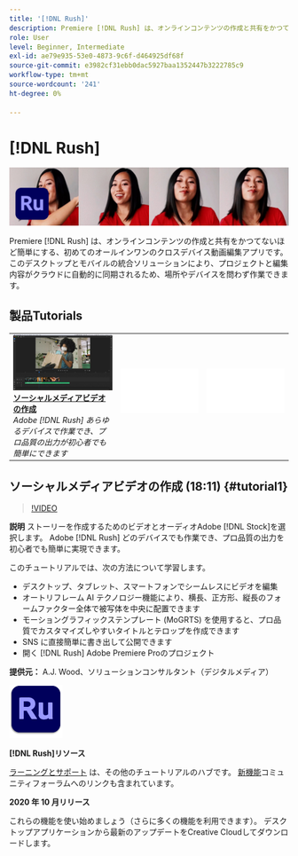 ```yaml
---
title: '[!DNL Rush]'
description: Premiere [!DNL Rush] は、オンラインコンテンツの作成と共有をかつてないほど簡単にする、初めてのオールインワンのクロスデバイス動画編集アプリです
role: User
level: Beginner, Intermediate
exl-id: ae79e935-53e0-4873-9c6f-d464925df68f
source-git-commit: e3982cf31ebb0dac5927baa1352447b3222785c9
workflow-type: tm+mt
source-wordcount: '241'
ht-degree: 0%

---
```


# [!DNL Rush]

![チュートリアルヒーロー画像](../assets/Rush.jpg)

Premiere [!DNL Rush] は、オンラインコンテンツの作成と共有をかつてないほど簡単にする、初めてのオールインワンのクロスデバイス動画編集アプリです。 このデスクトップとモバイルの統合ソリューションにより、プロジェクトと編集内容がクラウドに自動的に同期されるため、場所やデバイスを問わず作業できます。

## 製品Tutorials

<table style="table-layout:fixed">
<tr>
 <td>
   <a href="rush.md#tutorial1">
      <img alt="ソーシャルメディアビデオの作成" src="../assets/rush_socialMediaAd_wood_thumbnail.jpg" />
   </a>
    <div>
   <a href="rush.md#tutorial1"><strong>ソーシャルメディアビデオの作成</strong></a>
    </div>
    <em>Adobe [!DNL Rush] あらゆるデバイスで作業でき、プロ品質の出力が初心者でも簡単にできます</em>
    <br>
  </td>
  <td>
    <img alt="スペーサー" src="../assets/Whitespacer.png" />
    <div>
    <br>
  </td>
  <td>
    <img alt="スペーサー" src="../assets/Whitespacer.png" />
    <div>
    <br>
  </td>
</tr>
</table>

## ソーシャルメディアビデオの作成 (18:11) {#tutorial1}

>[!VIDEO](https://video.tv.adobe.com/v/326900?hidetitle=true)

**説明**
ストーリーを作成するためのビデオとオーディオAdobe [!DNL Stock]を選択します。 Adobe [!DNL Rush] どのデバイスでも作業でき、プロ品質の出力を初心者でも簡単に実現できます。

このチュートリアルでは、次の方法について学習します。
* デスクトップ、タブレット、スマートフォンでシームレスにビデオを編集
* オートリフレーム AI テクノロジー機能により、横長、正方形、縦長のフォームファクター全体で被写体を中央に配置できます
* モーショングラフィックステンプレート (MoGRTS) を使用すると、プロ品質でカスタマイズしやすいタイトルとテロップを作成できます
* SNS に直接簡単に書き出して公開できます
* 開く [!DNL Rush] Adobe Premiere Proのプロジェクト

**提供元：**
A.J. Wood、ソリューションコンサルタント（デジタルメディア）

![Rush ロゴ](../assets/ru_appicon_96.png)

**[!DNL Rush]リソース**

[ラーニングとサポート](https://helpx.adobe.com/support/premiere-rush.html) は、その他のチュートリアルのハブです。 [新機能](https://helpx.adobe.com/premiere-rush/user-guide.html/premiere-rush/help/whats-new.ug.html)コミュニティフォーラムへのリンクも含まれています。

**2020 年 10 月リリース**

これらの機能を使い始めましょう（さらに多くの機能を利用できます）。 デスクトップアプリケーションから最新のアップデートをCreative Cloudしてダウンロードします。
